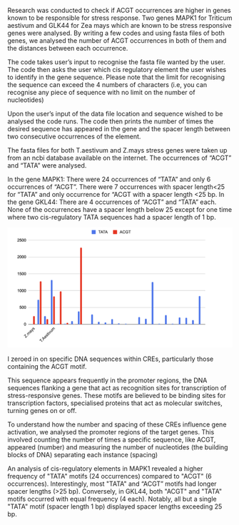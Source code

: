 Research was conducted to check if ACGT occurrences are higher in genes known to be responsible for stress response. Two genes MAPK1 for Triticum aestivum and GLK44 for Zea mays which are known to be stress responsive genes were analysed. By writing a few codes and using fasta files of both genes, we analysed the number of ACGT occurrences in both of them and the distances between each occurrence.

The code takes user’s input to recognise the fasta file wanted by the user. The code then asks the user which cis regulatory element the user wishes to identify in the gene sequence.
Please note that the limit for recognising the sequence can exceed the 4 numbers of characters (i.e, you can recognise any piece of sequence with no limit on the number of nucleotides)

Upon the user’s input of the data file location and sequence wished to be analysed the code runs. The code then prints the number of times the desired sequence has appeared in the gene and the spacer length between two consecutive occurrences of the element.

The fasta files for both T.aestivum and Z.mays stress genes were taken up from an ncbi database available on the internet.
The occurrences of “ACGT” and “TATA” were analysed.


In the gene MAPK1: There were 24 occurrences of “TATA” and only 6 occurrences of “ACGT”. There were 7 occurrences with spacer length<25 for “TATA” and only occurrence for “ACGT with a spacer length <25 bp.
In the gene GKL44: There are 4 occurrences of “ACGT” and “TATA” each. None of the occurrences have a spacer length below 25 except for one time where two cis-regulatory TATA sequences had a spacer length of 1 bp.

![Bar Graph](images/1.1.png)

I zeroed in on specific DNA sequences within CREs, particularly those containing the ACGT motif. 

This sequence appears frequently in the promoter regions, the DNA sequences flanking a gene that act as recognition sites for transcription of stress-responsive genes. These motifs are believed to be binding sites for transcription factors, specialised proteins that act as molecular switches, turning genes on or off.

To understand how the number and spacing of these CREs influence gene activation, we analysed the promoter regions of the target genes. This involved counting the number of times a specific sequence, like ACGT, appeared (number) and measuring the number of nucleotides (the building blocks of DNA) separating each instance (spacing)

An analysis of cis-regulatory elements in MAPK1 revealed a higher frequency of "TATA" motifs (24 occurrences) compared to "ACGT" (6 occurrences). Interestingly, most "TATA" and “ACGT” motifs had longer spacer lengths (>25 bp). Conversely, in GKL44, both "ACGT" and "TATA" motifs occurred with equal frequency (4 each). Notably, all but a single "TATA" motif (spacer length 1 bp) displayed spacer lengths exceeding 25 bp.
